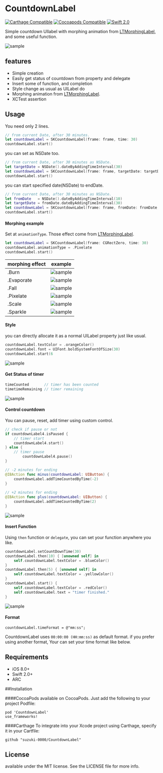 CountdownLabel
========================

[![Carthage Compatible](https://img.shields.io/badge/Carthage-compatible-4BC51D.svg?style=flat)](https://github.com/Carthage/Carthage)
[![Cocoapods Compatible](https://img.shields.io/cocoapods/v/CountdownLabel.svg?style=flat)](http://cocoadocs.org/docsets/CountdownLabel)
[![Swift 2.0](https://img.shields.io/badge/Swift-2.0-orange.svg?style=flat)](https://developer.apple.com/swift/)

Simple countdown UIlabel with morphing animation from [LTMorphingLabel](https://github.com/lexrus/LTMorphingLabel), and some useful function.

![sample](Screenshots/example01.gif)


## features
- Simple creation
- Easily get status of countdown from property and delegate
- Insert some of function, and completion
- Style change as usual as UILabel do
- Morphing animation from [LTMorphingLabel](https://github.com/lexrus/LTMorphingLabel).
- XCTest assertion

## Usage
You need only 2 lines.

```swift
// from current Date, after 30 minutes.
let countdownLabel = SKCountdownLabel(frame: frame, time: 30)
countdownLabel.start()
```

you can set as NSDate too.
```swift
// from current Date, after 30 minutes as NSDate.
let targetDate = NSDate().dateByAddingTimeInterval(30)
let countdownLabel = SKCountdownLabel(frame: frame, targetDate: targetDate)
countdownLabel.start()
```

you can start specified date(NSDate) to endDate.
```swift
// from current Date, after 30 minutes as NSDate.
let fromDate   = NSDate().dateByAddingTimeInterval(10)
let targetDate = fromDate.dateByAddingTimeInterval(30)
let countdownLabel = SKCountdownLabel(frame: frame, fromDate: fromDate, targetDate: targetDate)
countdownLabel.start()
```

#### Morphing example
Set at `animationType`.
Those effect come from [LTMorphingLabel](https://github.com/lexrus/LTMorphingLabel).

```swift
let countdownLabel = SKCountdownLabel(frame: CGRectZero, time: 30)
countdownLabel.animationType = .Pixelate
countdownLabel.start()
```

| morphing effect | example | 
| -------- |--------- | 
| .Burn |  ![sample](Screenshots/exampleBurn.gif) |
| .Evaporate |  ![sample](Screenshots/exampleEvaporate.gif) |
| .Fall |  ![sample](Screenshots/exampleFall.gif) |
| .Pixelate | ![sample](Screenshots/examplePixelate.gif) |   
| .Scale | ![sample](Screenshots/exampleScale.gif) |   
| .Sparkle | ![sample](Screenshots/exampleSparkle.gif) |

#### Style
you can directly allocate it as a normal UILabel property just like usual.

```swift
countdownLabel.textColor = .orangeColor()
countdownLabel.font = UIFont.boldSystemFontOfSize(30)
countdownLabel.start(6
```

![sample](Screenshots/example02.gif) 

#### Get Status of timer
```swift
timeCounted       // timer has been counted
timetimeRemaining // timer remaining
```

![sample](Screenshots/example03.gif) 

#### Control countdown
You can pause, reset, add timer using custom control.

```swift
// check if pause or not
if countdownLabel4.isPaused {
	// timer start
	countdownLabel4.start()
} else {
	// timer pause
    	countdownLabel4.pause()
}
```

```swift
// -2 minutes for ending
@IBAction func minus(countdownLabel: UIButton) {
    countdownLabel.addTimeCountedByTime(-2)
}
    
// +2 minutes for ending
@IBAction func plus(countdownLabel: UIButton) {
    countdownLabel.addTimeCountedByTime(2)
}
```

![sample](Screenshots/example04.gif) 

#### Insert Function
Using `then` function or `delegate`, you can set your function anywhere you like.

```swift
countdownLabel.setCountDownTime(30)
countdownLabel.then(10) { [unowned self] in
    self.countdownLabel.textColor = .blueColor()
}
countdownLabel.then(5) { [unowned self] in
    self.countdownLabel.textColor = .yellowColor()
}
countdownLabel.start() {
    self.countdownLabel.textColor = .redColor()
    self.countdownLabel.text = "timer finished."
}
```

![sample](Screenshots/example06.gif) 

#### Format
`countdownLabel.timeFormat = @"mm:ss";`


CountdownLabel uses `00:00:00 (HH:mm:ss)` as default format.
if you prefer using another format, Your can set your time format like below.


## Requirements
- iOS 8.0+
- Swift 2.0+
- ARC

##Installation

####CocoaPods
available on CocoaPods. Just add the following to your project Podfile:
```
pod 'CountdownLabel'
use_frameworks!
```

####Carthage
To integrate into your Xcode project using Carthage, specify it in your Cartfile:

```ogdl
github "suzuki-0000/CountdownLabel"
```


## License
available under the MIT license. See the LICENSE file for more info.

